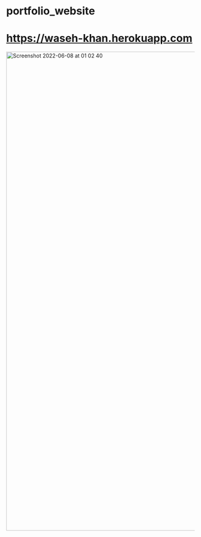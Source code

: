 # portfolio_website

# https://waseh-khan.herokuapp.com

<img width="1280" alt="Screenshot 2022-06-08 at 01 02 40" src="https://user-images.githubusercontent.com/60042016/172503740-6b049437-5df8-4e83-a706-d0368df0a00d.png">
